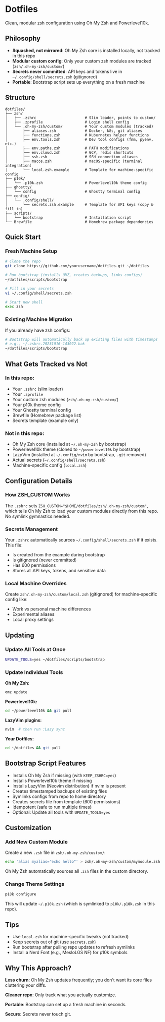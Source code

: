 # Dotfiles

Clean, modular zsh configuration using Oh My Zsh and Powerlevel10k.

## Philosophy

- **Squashed, not mirrored**: Oh My Zsh core is installed locally, not tracked in this repo
- **Modular custom config**: Only your custom zsh modules are tracked (`zsh/.oh-my-zsh/custom/`)
- **Secrets never committed**: API keys and tokens live in `~/.config/shell/secrets.zsh` (gitignored)
- **Portable**: Bootstrap script sets up everything on a fresh machine

## Structure

```
dotfiles/
├── zsh/
│   ├── .zshrc                      # Slim loader, points to custom/
│   ├── .zprofile                   # Login shell config
│   └── .oh-my-zsh/custom/          # Your custom modules (tracked)
│       ├── aliases.zsh             # Docker, k8s, git aliases
│       ├── functions.zsh           # Kubernetes helper functions
│       ├── env.tools.zsh           # Dev tool configs (fnm, pyenv, etc.)
│       ├── env.paths.zsh           # PATH modifications
│       ├── env.cloud.zsh           # GCP, redis shortcuts
│       ├── ssh.zsh                 # SSH connection aliases
│       ├── macos.zsh               # macOS-specific (terminal integration)
│       └── local.zsh.example       # Template for machine-specific config
├── p10k/
│   └── .p10k.zsh                   # Powerlevel10k theme config
├── ghostty/
│   └── config                      # Ghostty terminal config
├── config/
│   └── .config/shell/
│       └── secrets.zsh.example     # Template for API keys (copy & fill in)
├── scripts/
│   └── bootstrap                   # Installation script
└── Brewfile                        # Homebrew package dependencies
```

## Quick Start

### Fresh Machine Setup

```bash
# Clone the repo
git clone https://github.com/yourusername/dotfiles.git ~/dotfiles

# Run bootstrap (installs OMZ, creates backups, links configs)
~/dotfiles/scripts/bootstrap

# Fill in your secrets
vi ~/.config/shell/secrets.zsh

# Start new shell
exec zsh
```

### Existing Machine Migration

If you already have zsh configs:

```bash
# Bootstrap will automatically back up existing files with timestamps
# e.g., ~/.zshrc.20231016-143022.bak
~/dotfiles/scripts/bootstrap
```

## What Gets Tracked vs Not

### In this repo:
- Your `.zshrc` (slim loader)
- Your `.zprofile`
- Your custom zsh modules (`zsh/.oh-my-zsh/custom/`)
- Your p10k theme config
- Your Ghostty terminal config
- Brewfile (Homebrew package list)
- Secrets template (example only)

### Not in this repo:
- Oh My Zsh core (installed at `~/.oh-my-zsh` by bootstrap)
- Powerlevel10k theme (cloned to `~/powerlevel10k` by bootstrap)
- LazyVim (installed at `~/.config/nvim` by bootstrap, `.git` removed)
- Actual secrets (`~/.config/shell/secrets.zsh`)
- Machine-specific config (`local.zsh`)

## Configuration Details

### How ZSH_CUSTOM Works

The `.zshrc` sets `ZSH_CUSTOM="$HOME/dotfiles/zsh/.oh-my-zsh/custom"`, which tells Oh My Zsh to load your custom modules directly from this repo. No symlink gymnastics needed.

### Secrets Management

Your `.zshrc` automatically sources `~/.config/shell/secrets.zsh` if it exists. This file:
- Is created from the example during bootstrap
- Is gitignored (never committed)
- Has 600 permissions
- Stores all API keys, tokens, and sensitive data

### Local Machine Overrides

Create `zsh/.oh-my-zsh/custom/local.zsh` (gitignored) for machine-specific config like:
- Work vs personal machine differences
- Experimental aliases
- Local proxy settings

## Updating

### Update All Tools at Once
```bash
UPDATE_TOOLS=yes ~/dotfiles/scripts/bootstrap
```

### Update Individual Tools

**Oh My Zsh:**
```bash
omz update
```

**Powerlevel10k:**
```bash
cd ~/powerlevel10k && git pull
```

**LazyVim plugins:**
```bash
nvim  # then run :Lazy sync
```

**Your Dotfiles:**
```bash
cd ~/dotfiles && git pull
```

## Bootstrap Script Features

- Installs Oh My Zsh if missing (with `KEEP_ZSHRC=yes`)
- Installs Powerlevel10k theme if missing
- Installs LazyVim (Neovim distribution) if nvim is present
- Creates timestamped backups of existing files
- Symlinks configs from repo to home directory
- Creates secrets file from template (600 permissions)
- Idempotent (safe to run multiple times)
- Optional: Update all tools with `UPDATE_TOOLS=yes`

## Customization

### Add New Custom Module

Create a new `.zsh` file in `zsh/.oh-my-zsh/custom/`:

```bash
echo 'alias myalias="echo hello"' > zsh/.oh-my-zsh/custom/mymodule.zsh
```

Oh My Zsh automatically sources all `.zsh` files in the custom directory.

### Change Theme Settings

```bash
p10k configure
```

This will update `~/.p10k.zsh` (which is symlinked to `p10k/.p10k.zsh` in this repo).

## Tips

- Use `local.zsh` for machine-specific tweaks (not tracked)
- Keep secrets out of git (use `secrets.zsh`)
- Run bootstrap after pulling repo updates to refresh symlinks
- Install a Nerd Font (e.g., MesloLGS NF) for p10k symbols

## Why This Approach?

**Less churn**: Oh My Zsh updates frequently; you don't want its core files cluttering your diffs.

**Cleaner repo**: Only track what you actually customize.

**Portable**: Bootstrap can set up a fresh machine in seconds.

**Secure**: Secrets never touch git.
